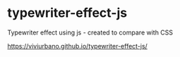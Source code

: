 # typewriter-effect-js
Typewriter effect using js -  created to compare with CSS


https://viviurbano.github.io/typewriter-effect-js/
